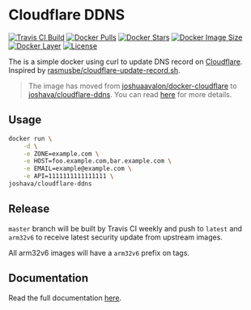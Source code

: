 # Cloudflare DDNS

[![Travis CI Build][travis-badge]][travis]
[![Docker Pulls][docker-pull]][docker] 
[![Docker Stars][docker-star]][docker] 
[![Docker Image Size][docker-size]][docker-tag] 
[![Docker Layer][docker-layer]][docker-tag]
[![License][license-badge]][license]

The is a simple docker using curl to update DNS record on [Cloudflare][cloudflare]. Inspired by [rasmusbe/cloudflare-update-record.sh][rasmusbe].

> The image has moved from [joshuaavalon/docker-cloudflare][joshuaavalon] to [joshava/cloudflare-ddns][docker].
You can read [here][details] for more details.

## Usage

```bash
docker run \
    -d \
    -e ZONE=example.com \
    -e HOST=foo.example.com,bar.example.com \
    -e EMAIL=example@example.com \
    -e API=1111111111111111 \
joshava/cloudflare-ddns
```

## Release

`master` branch will be built by Travis CI weekly and push to `latest` and `arm32v6` to receive latest security update from upstream images.

All arm32v6 images will have a `arm32v6` prefix on tags.

## Documentation

Read the full documentation [here][documentation].

[travis-badge]: https://img.shields.io/travis/joshuaavalon/docker-cloudflare.svg
[travis]: https://travis-ci.org/joshuaavalon/docker-cloudflare/
[docker]: https://hub.docker.com/r/joshava/cloudflare-ddns/
[docker-tag]: https://hub.docker.com/r/joshava/cloudflare-ddns/tags/
[docker-pull]: https://img.shields.io/docker/pulls/joshava/cloudflare-ddns.svg
[docker-star]: https://img.shields.io/docker/stars/joshava/cloudflare-ddns.svg
[docker-size]: https://img.shields.io/microbadger/image-size/joshava/cloudflare-ddns.svg
[docker-layer]: https://img.shields.io/microbadger/layers/joshava/cloudflare-ddns.svg
[license]: https://github.com/docker-cloudflare/blob/master/LICENSE
[license-badge]: https://img.shields.io/github/license/joshuaavalon/docker-cloudflare.svg
[cloudflare]: https://www.cloudflare.com
[rasmusbe]: https://gist.github.com/rasmusbe/fc2e270095f1a3b41348/
[documentation]: https://joshuaavalon.github.io/docker-cloudflare/
[joshuaavalon]: https://hub.docker.com/r/joshuaavalon/cloudflare-ddns/
[details]: https://joshuaavalon.github.io/docker-cloudflare/faq/
